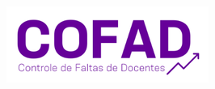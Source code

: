 <p align="center"><img src="https://raw.githubusercontent.com/WellingtonAlves-dev/COFAD-SISTEMA/main/public/COFAD.png?token=GHSAT0AAAAAABSOJ4CRBCERMAKXNGNBAGZOYRNM75Q" width="400"></p>
